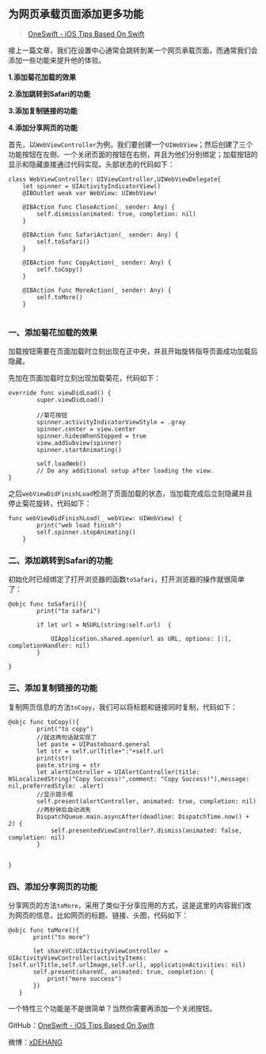 ## 为网页承载页面添加更多功能

> [OneSwift - iOS Tips Based On Swift](https://bjdehang.github.io/OneSwift)

接上一篇文章，我们在设置中心通常会跳转到某一个网页承载页面，而通常我们会添加一些功能来提升他的体验。

**1.添加菊花加载的效果**

**2.添加跳转到Safari的功能**

**3.添加复制链接的功能**

**4.添加分享网页的功能**

首先，以`WebViewController`为例，我们要创建一个`UIWebView`；然后创建了三个功能按钮在左侧、一个关闭页面的按钮在右侧，并且为他们分别绑定；加载按钮的显示和隐藏直接通过代码实现。头部状态的代码如下：

```
class WebViewController: UIViewController,UIWebViewDelegate{
    let spinner = UIActivityIndicatorView()
    @IBOutlet weak var WebView: UIWebView!

    @IBAction func CloseAction(_ sender: Any) {
        self.dismiss(animated: true, completion: nil)
    }

    @IBAction func SafariAction(_ sender: Any) {
        self.toSafari()
    }

    @IBAction func CopyAction(_ sender: Any) {
        self.toCopy()
    }

    @IBAction func MoreAction(_ sender: Any) {
        self.toMore()
    }


```


### 一、添加菊花加载的效果

加载按钮需要在页面加载时立刻出现在正中央，并且开始旋转指导页面成功加载后隐藏。

先加在页面加载时立刻出现加载菊花，代码如下：
```
override func viewDidLoad() {
        super.viewDidLoad()

        //菊花按钮
        spinner.activityIndicatorViewStyle = .gray
        spinner.center = view.center
        spinner.hidesWhenStopped = true
        view.addSubview(spinner)
        spinner.startAnimating()

        self.loadWeb()
        // Do any additional setup after loading the view.
}
```

之后`webViewDidFinishLoad`检测了页面加载的状态，当加载完成后立刻隐藏并且停止菊花旋转，代码如下：
```
func webViewDidFinishLoad(_ webView: UIWebView) {
        print("web load finish")
        self.spinner.stopAnimating()
    }
```


### 二、添加跳转到Safari的功能

初始化时已经绑定了打开浏览器的函数`toSafari`，打开浏览器的操作就很简单了：

```
@objc func toSafari(){
        print("to safari")

        if let url = NSURL(string:self.url)  {

            UIApplication.shared.open(url as URL, options: [:], completionHandler: nil)
        }

}
```

### 三、添加复制链接的功能

复制网页信息的方法`toCopy`，我们可以将标题和链接同时复制，代码如下：

```
@objc func toCopy(){
        print("to copy")
        //就这两句话就实现了
        let paste = UIPasteboard.general
        let str = self.urlTitle+":"+self.url
        print(str)
        paste.string = str
        let alertController = UIAlertController(title: NSLocalizedString("Copy Success!",comment: "Copy Success!"),message: nil,preferredStyle: .alert)
        //显示提示框
        self.present(alertController, animated: true, completion: nil)
        //两秒钟后自动消失
        DispatchQueue.main.asyncAfter(deadline: DispatchTime.now() + 2) {
            self.presentedViewController?.dismiss(animated: false, completion: nil)
        }


}
```

### 四、添加分享网页的功能

分享网页的方法`toMore`，采用了类似于分享应用的方式，这是这里的内容我们改为网页的信息，比如网页的标题、链接、头图，代码如下：
```
@objc func toMore(){
       print("to more")

       let shareVC:UIActivityViewController = UIActivityViewController(activityItems: [self.urlTitle,self.urlImage,self.url], applicationActivities: nil)
       self.present(shareVC, animated: true, completion: {
           print("more success")
       })
   }
```

一个特性三个功能是不是很简单？当然你需要再添加一个关闭按钮。


GitHub：[OneSwift - iOS Tips Based On Swift](https://bjdehang.github.io/OneSwift)

微博：[xDEHANG](https://weibo.com/bujidehang)
